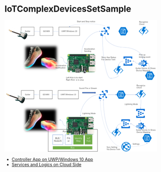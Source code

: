 # IoTComplexDevicesSetSample
![Overview](./images/Project58.png)
- [Controller App on UWP/Windows 10 App](./GuitarControllerUWP)  
- [Services and Logics on Cloud Side](./Cloud)
